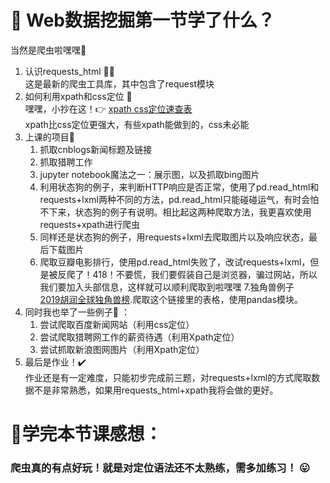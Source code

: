 # :full_moon_with_face: Web数据挖掘第一节学了什么？
当然是爬虫啦嘿嘿:bug:
1. 认识requests_html :ok_woman:    
   这是最新的爬虫工具库，其中包含了request模块
2. 如何利用xpath和css定位 :ghost:    
   嘿嘿，小抄在这！:point_right: [xpath css定位速查表](https://blog.csdn.net/yaya_1q2w/article/details/79468098)   
   xpath比css定位更强大，有些xpath能做到的，css未必能
3. 上课的项目:blossom: 
   1. 抓取cnblogs新闻标题及链接
   2. 抓取猎聘工作
   3. jupyter notebook魔法之一：展示图，以及抓取bing图片  
   4. 利用状态狗的例子，来判断HTTP响应是否正常，使用了pd.read_html和requests+lxml两种不同的方法，pd.read_html只能碰碰运气，有时会怕不下来，状态狗的例子有说明。相比起这两种爬取方法，我更喜欢使用requests+xpath进行爬虫
   5. 同样还是状态狗的例子，用requests+lxml去爬取图片以及响应状态，最后下载图片
   6. 爬取豆瓣电影排行，使用pd.read_html失败了，改试requests+lxml，但是被反爬了！418！不要慌，我们要假装自己是浏览器，骗过网站，所以我们要加入头部信息，这样就可以顺利爬取到啦嘿嘿
   7.独角兽例子   
   [2019胡润全球独角兽榜]( https://www.hurun.net/CN/Article/Details?num=E7190250C866).爬取这个链接里的表格，使用pandas模块。
4. 同时我也举了一些例子:candy:  ：   
   1. 尝试爬取百度新闻网站（利用css定位）
   2. 尝试爬取猎聘网工作的薪资待遇（利用Xpath定位）
   3. 尝试抓取新浪图网图片（利用Xpath定位）
5. 最后是作业！:heavy_check_mark:   
  作业还是有一定难度，只能初步完成前三题，对requests+lxml的方式爬取数据不是非常熟悉，如果用requests_html+xpath我将会做的更好。
# :new_moon_with_face:学完本节课感想： 
### 爬虫真的有点好玩！就是对定位语法还不太熟练，需多加练习！ :stuck_out_tongue:
